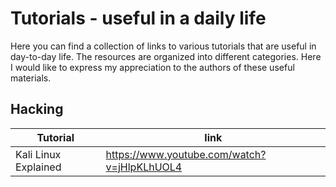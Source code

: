 # Tutorials - useful in a daily life
Here you can find a collection of links to various tutorials that are useful in day-to-day life. The resources are organized into different categories.
Here I would like to express my appreciation to the authors of these useful materials.

## Hacking
| Tutorial| link |
| --- | - |
| Kali Linux Explained | https://www.youtube.com/watch?v=jHlpKLhUOL4 |

